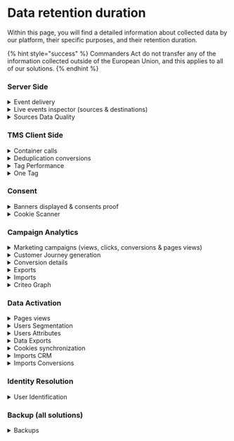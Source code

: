 # Data retention duration

Within this page, you will find a detailed information about collected data by our platform, their specific purposes, and their retention duration.



{% hint style="success" %}
Commanders Act do not transfer any of the information collected outside of the European Union, and this applies to all of our solutions.
{% endhint %}

### Server Side

<details>

<summary>Event delivery </summary>

**Type:** Data Collection

**Purpose:** Sampling storage of inbound and outbound hits from server side function

**Personal data:**  Any data necessary for the client's project\
\*IP addresses are automatically obfuscated (the last octet is replaced by 0)

**Consent required:** Yes

**Data retention:** 14 days

**Collection frequency:** 6 requests per minute for each event type\
\*a bonus of 30 request per hour for each event type

</details>

<details>

<summary>Live events inspector (sources &#x26; destinations)</summary>

**Type:** Data Collection

**Purpose:** Sampling storage of inbound and outbound hits from server side function

**Personal data:**  Any data necessary for the client's project\
\*IP addresses are automatically obfuscated (the last octet is replaced by 0)

**Consent required:** Yes

**Data retention:** 14 days

**Collection frequency:** 6 requests per minute for each event type\
\*a bonus of 30 request per hour for each event type

</details>

<details>

<summary>Sources Data Quality</summary>

**Type:** Data Collection

**Purpose:** Sampling storage of inbound and outbound hits from server side function

**Personal data:** Yes, depending of customers settings

**Consent required:** Yes

**Data retention:** 14 days

**Collection frequency:** 6 requests per minute for each event type\
\*a bonus of 30 request per hour for each event type

</details>

### TMS Client Side

<details>

<summary>Container calls</summary>

**Type:** Data Collection

**Purpose:** Monitoring of the volume of container calls Generation of TAG invoicing

**Personal data:** No

**Consent required:** No

**Data retention:** 31 days

</details>

<details>

<summary>Deduplication conversions</summary>

**Type:** Data Collection

**Purpose:** Deduplication reporting by conversions

**Personal data:** No

**Consent required:** Yes

**Data retention:** 90 days

</details>

<details>

<summary>Tag Performance</summary>

**Type:** Data Collection

**Purpose:** Performance reporting on the tags embedded in our containers

**Personal data:** No

**Consent required:** Yes

**Data retention:** 30 days

</details>

<details>

<summary>One Tag </summary>

**Type:** Data Collection

**Purpose:** Collecting of online events with possible storage, in order to transfer data to partners or generate user segmentation and exports

**Personal data:**&#x20;

* ID Unique CA (TC\_ID)&#x20;
* IP&#x20;
* User Agent&#x20;
* User ID Any other data necessary for the client's project

**Consent required:** Yes

**Data retention:** 30 days

</details>

### Consent

<details>

<summary>Banners displayed &#x26; consents proof</summary>

**Type:** Data Collection

**Purpose:** Counting of privacy banner postings and consents. Storage of consents in accordance with legislation

**Personal data:** Commanders Act uniq ID (TCPID)

**Consent required:** No

**Data retention:** 396 days

</details>

<details>

<summary>Cookie Scanner</summary>

**Type:** Data Collection

**Purpose:** Collection of cookies set up on customer website for conformity check

**Personal data:** No

**Consent required:** Yes

**Data retention:** 30 days

</details>

### Campaign Analytics

<details>

<summary>Marketing campaigns (views, clicks, conversions &#x26; pages views)</summary>

**Type:** Data Collection

**Purpose:** Dashboard generation on sales attribution to marketing solutions

**Personal data:**&#x20;

* Commanders Act uniq ID (TC\_ID)&#x20;
* IP&#x20;
* User Agent

**Consent required:** Yes

**Data retention:** 90 days

</details>

<details>

<summary>Customer Journey generation</summary>

**Type:** Data Processing

**Purpose:** Generation of customers journeys from the collected data to be able to constitute the attribution

**Personal data:** Yes

**Consent required:** Yes

**Data retention:** 90 days

</details>

<details>

<summary>Conversion details</summary>

**Type:** Data Processing

**Purpose:** Storage of conversions with customer journeys

**Personal data:**&#x20;

* Commanders Act uniq ID (TC\_ID)&#x20;
* IP&#x20;
* User Agent
* Conversion data

**Consent required:** Yes

**Data retention:** 2 years

**Additional information:** This long retention allows our customers to compare conversion data to previous year.

</details>

<details>

<summary>Exports</summary>

**Type:** Raw or aggregated data exports

**Purpose:** Export of collected or aggregated data

**Personal data:**&#x20;

* Commanders Act uniq ID (TC\_ID)&#x20;
* IP&#x20;
* User Agent

**Consent required:** Yes

**Data retention:**&#x20;

* 90 days for raw data
* Contract duration for aggregated data.&#x20;

</details>

<details>

<summary>Imports</summary>

**Type:** Data Processing

**Purpose:** Importation of campaign or conversion data

**Personal data:**&#x20;

* Commanders Act uniq ID (TC\_ID)&#x20;
* IP&#x20;
* User Agent
* Conversion data

**Consent required:** Yes

**Data retention:** 2 years

**Additional information:** This long retention allows our customers to compare conversion data to previous year.

</details>

<details>

<summary>Criteo Graph</summary>

**Type:** Data Processing

**Purpose:** Identification enhancement using Criteo Ids

**Personal data:** No

**Consent required:** Yes

**Data retention:** 1 year

</details>

### Data Activation

<details>

<summary>Pages views</summary>

**Type:** Data Collection

**Purpose:** Collecting the navigation of Internet users on a website in order to perform profiling

**Personal data:**&#x20;

* ID Unique CA (TC\_ID)&#x20;
* IP&#x20;
* User Agent&#x20;
* User ID Any other data necessary for the client's project

**Consent required:** Yes

**Data retention:** 30 days

</details>

<details>

<summary>Users Segmentation</summary>

**Type:** Data Processing

**Purpose:** Algorithms for the distribution of users in predefined segments

**Personal data:** No

**Consent required:** Yes

**Data retention:** 2 years

**Additional information:** We consider a user to be inactive after 2 years. This period is set to match the need of some of our customers having long sales cycles

</details>

<details>

<summary>Users Attributes</summary>

**Type:** Data Processing

**Purpose:** Algorithms for attributes calculations based on existing data

**Personal data:** No

**Consent required:** Yes

**Data retention:** 2 years

**Additional information:** We consider a user to be inactive after 2 years. This period is set to match the need of some of our customers having long sales cycles

</details>

<details>

<summary>Data Exports</summary>

**Type:** Data Exports

**Purpose:** Export of data to any destination requested by the customer

**Personal data:** All collected data is exportable

**Consent required:** Yes

**Data retention:**&#x20;

* 2 years for users data&#x20;
* 30 days for raw events

**Additional information:** We consider a user to be inactive after 2 years. This period is set to match the need of some of our customers having long sales cycles

</details>

<details>

<summary>Cookies synchronization</summary>

**Type:** Data Collection

**Purpose:** Correspondence of our IDs with partner IDs

**Personal data:**&#x20;

* ID Unique CA (TC\_ID)&#x20;
* Partners Ids

**Consent required:** Yes

**Data retention:** 365 days

**Additional information:** We consider a user to be inactive after 2 years. This period is set to match the need of some of our customers having long sales cycles

</details>

<details>

<summary>Imports CRM</summary>

**Type:** Data Import

**Purpose:** CRM data import and reconciliation with collected data

**Personal data:** Any data necessary for the client's project

**Consent required:** Yes

**Data retention:** 3 years

</details>

<details>

<summary>Imports Conversions</summary>

**Type:** Data Import

**Purpose:** Import of conversion and reconciliation with collected data

**Personal data:**&#x20;

* Name
* first name&#x20;
* email
* contact information

**Consent required:** Yes

**Data retention:** 3 months

</details>

### Identity Resolution

<details>

<summary>User Identification</summary>

**Type:** Data Processing

**Purpose:** Reconciliation algorithm for multi-device Internet users

**Personal data:**&#x20;

* ID Unique CA (TC\_ID)&#x20;
* IP&#x20;
* User Agent&#x20;
* User ID

**Consent required:** Yes

**Data retention:** defined by contract

</details>

### Backup (all solutions)

<details>

<summary>Backups</summary>

**Type:** Backup

**Purpose:** Backups of all data stored

**Personal data:** All databases

**Consent required:** Not applicable

**Data retention:** 3 months

</details>
